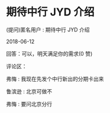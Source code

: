 # 期待中行 JYD 介绍

(提问)匿名用户 : 期待中行 JYD 介绍

2018-06-12

回答：可以，明天满足你的需求(0 赞)

评论区：

弗悔 : 我现在先发个中行新出的分期卡出来

鲁滨逊 : 北京可做不

弗悔 : 要问北京分行
